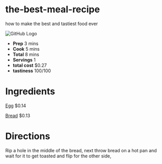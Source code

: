 # the-best-meal-recipe
how to make the best and tastiest food ever

![GitHub Logo](https://www.thespruceeats.com/thmb/Z8-ZBx6ejhg7weuKOBhjloZo-kA=/960x0/filters:no_upscale():max_bytes(150000):strip_icc():format(webp)/GettyImages-143666357-cb1fe8afdaa449a1b3fa6684cb9f26b0.jpg)
* __Prep__ 3 mins
* __Cook__ 5 mins
* __Total__ 8 mins
* __Servings__ 1
* __total cost__ $0.27 
* __tastiness__ 100/100
# Ingredients #
[Egg](https://www.target.com/p/grade-a-large-eggs-18ct-good-38-gather-8482/-/A-14713533?ref=tgt_adv_XS000000&AFID=google_pla_df&fndsrc=tgtao&CPNG=PLA_Grocery%2BShopping_Local&adgroup=SC_Grocery&LID=700000001170770pgs&network=g&device=c&location=9002030&ds_rl=1246978&ds_rl=1247077&ds_rl=1246978&gclid=EAIaIQobChMIxMPhn5jx5AIVA56fCh2SBADcEAkYByABEgJS_fD_BwE&gclsrc=aw.ds) $0.14

[Bread](https://www.target.com/p/wonder-bread-white-18-oz/-/A-47977392?ref=tgt_adv_XS000000&AFID=google_pla_df&fndsrc=tgtao&CPNG=PLA_Grocery%2BShopping_Local&adgroup=SC_Grocery&LID=700000001170770pgs&network=g&device=c&location=9002030&ds_rl=1246978&ds_rl=1247077&ds_rl=1246978&gclid=EAIaIQobChMI1MvAvpjx5AIVRT0MCh1pjAnJEAkYAiABEgImZvD_BwE&gclsrc=aw.ds) $0.13
# Directions # 
Rip a hole in the middle of the bread, next throw bread on a hot pan and wait for it to get toasted and flip for the other side,

